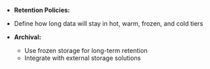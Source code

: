 - **Retention Policies:** 
 - Define how long data will stay in hot, warm, frozen, and cold tiers

- **Archival:**
  - Use frozen storage for long-term retention
  - Integrate with external storage solutions 
